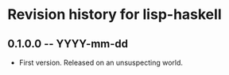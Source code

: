 # Revision history for lisp-haskell

## 0.1.0.0 -- YYYY-mm-dd

* First version. Released on an unsuspecting world.
